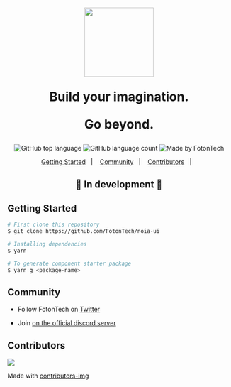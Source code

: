 <h1 align="center">
  <img width="156" src="https://user-images.githubusercontent.com/16243531/129814945-e4ffdba8-d175-480c-aafc-b6b19bd148b8.jpg" />
  <p>Build your imagination.<p>
  <p>Go beyond.</p>
</h1>

<p align="center">
  <img alt="GitHub top language" src="https://img.shields.io/github/languages/top/FotonTech/noia-ui?style=flat-square">
  <img alt="GitHub language count" src="https://img.shields.io/github/languages/count/FotonTech/noia-ui?style=flat-square">
  <img alt="Made by FotonTech" src="https://img.shields.io/badge/made%20by-FotonTech-%237519C1?style=flat-square"><br/>
</p>
<p align="center">
  <a href="#getting-started">Getting Started</a>&nbsp;&nbsp;&nbsp;|&nbsp;&nbsp;&nbsp;
  <a href="#community">Community</a>&nbsp;&nbsp;&nbsp;|&nbsp;&nbsp;&nbsp;
  <a href="#contributors">Contributors</a>&nbsp;&nbsp;&nbsp;|&nbsp;&nbsp;&nbsp;
</p>

<h2 align="center"> 
	🚧  In development  🚧
</h2>

## Getting Started

```bash
# First clone this repository
$ git clone https://github.com/FotonTech/noia-ui

# Installing dependencies
$ yarn

# To generate component starter package
$ yarn g <package-name>
```

## Community

- Follow FotonTech on <a href="https://twitter.com/foton_tech">Twitter</a>

- Join <a href="https://discord.com/invite/ir-alem">on the official discord server</a>

## Contributors

<a href="https://github.com/fotontech/noia-ui/graphs/contributors">
  <img src="https://contrib.rocks/image?repo=fotontech/noia-ui" />
</a>

Made with [contributors-img](https://contrib.rocks)
